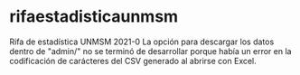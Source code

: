 # rifaestadisticaunmsm
Rifa de estadística UNMSM 2021-0
La opción para descargar los datos dentro de "admin/" no se terminó de desarrollar porque había un error en la codificación de carácteres del CSV generado al abrirse con Excel.

